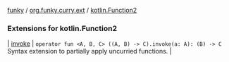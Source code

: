 [funky](../../index.md) / [org.funky.curry.ext](../index.md) / [kotlin.Function2](.)

### Extensions for kotlin.Function2

| [invoke](invoke.md) | `operator fun <A, B, C> ((A, B) -> C).invoke(a: A): (B) -> C`<br>Syntax extension to partially apply uncurried functions. |

